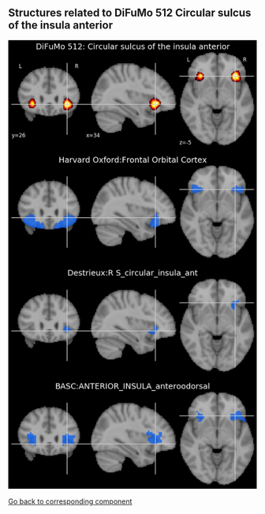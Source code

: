 


## Structures related to DiFuMo 512 Circular sulcus of the insula anterior

![359](359.jpg "Structures related to DiFuMo 512 Circular sulcus of the insula anterior")

[Go back to corresponding component](https://parietal-inria.github.io/DiFuMo/512/html/359.html)